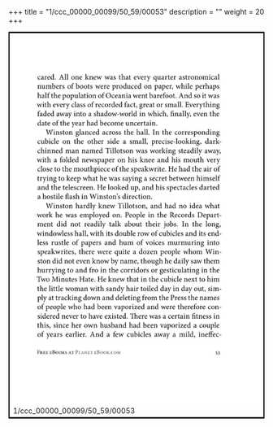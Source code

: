 +++
title = "1/ccc_00000_00099/50_59/00053"
description = ""
weight = 20
+++

<table style="border:2px solid black;max-width:800px;max-height:800px;" 
><tr><td>
<img class="center-fit-jpg"
src="/jpg_/out_jpg_1984__053.jpg">
1/ccc_00000_00099/50_59/00053
</img></td></tr></table>
